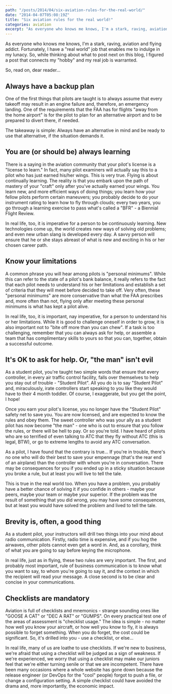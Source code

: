 ```yaml
---
path: "/posts/2014/04/six-aviation-rules-for-the-real-world/"
date: "2014-04-07T05:08:19Z"
title: "Six aviation rules for the real world!"
categories: aviation
excerpt: "As everyone who knows me knows, I'm a stark, raving, aviation and flying addict. Fortunately, I hav..."
---
```


As everyone who knows me knows, I'm a stark, raving, aviation and flying addict. Fortunately, I have a "real world" job that enables me to indulge in my lunacy. So, while thinking about what to post next on this blog, I figured a post that connects my "hobby" and my real job is warranted.

So, read on, dear reader...

## Always have a backup plan

One of the first things that pilots are taught is to always assume that every takeoff may result in an engine failure and, therefore, an emergency landing. One of the requirements that the FAA has for flights "away from the home airport" is for the pilot to plan for an alternative airport and to be prepared to divert there, if needed.

The takeaway is simple: Always have an alternative in mind and be ready to use that alternative, if the situation demands it.

## You are (or should be) always learning

There is a saying in the aviation community that your pilot's license is a "license to learn." In fact, many pilot examiners will actually say this to a pilot who has just earned his/her wings. This is very true. Flying is about continually learning. The reality is that you embark upon the path of mastery of your "craft" only after you've actually earned your wings. You learn new, and more efficient ways of doing things; you learn how your fellow pilots perform certain maneuvers; you probably decide to do your instrument rating to learn how to fly through clouds; every two years, you go through a learning exercise to pass what's called a "BFR" - a Biennial Flight Review.

In real life, too, it is imperative for a person to be continuously learning. New technologies come up, the world creates new ways of solving old problems; and even new urban slang is developed every day. A savvy person will ensure that he or she stays abreast of what is new and exciting in his or her chosen career path.

## Know your limitations

A common phrase you will hear among pilots is "personal minimums". While this can refer to the state of a pilot's bank balance, it really refers to the fact that each pilot needs to understand his or her limitations and establish a set of criteria that they will meet before decided to take off. Very often, these "personal minimums" are more conservative than what the FAA prescribes and, more often than not, flying only after meeting these personal minimums is what has kept a pilot alive.

In real life, too, it is important, nay imperative, for a person to understand his or her limitations. While it is good to challenge oneself in order to grow, it is also important not to "bite off more than you can chew". If a task is too challenging, remember that you can always ask for help, or assemble a team that has complimentary skills to yours so that you can, together, obtain a successful outcome.

## It's OK to ask for help. Or, "the man" isn't evil

As a student pilot, you're taught two simple words that ensure that every controller, in every air traffic control facility, falls over themselves to help you stay out of trouble - "Student Pilot". All you do is to say "Student Pilot" and, miraculously, irate controllers start speaking to you like they would have to their 4 month toddler. Of course, I exaggerate, but you get the point, I hope!

Once you earn your pilot's license, you no longer have the "Student Pilot" safety net to save you. You are now licensed, and are expected to know the rules and obey them. The sweet controller who was your ally as a student pilot has now become "the man" - one who is out to ensure that you follow the rules, or there will be hell to pay. Or so you're told. I have heard of pilots who are so terrified of even talking to ATC that they fly without ATC (this is legal, BTW), or go to extreme lengths to avoid any ATC conversation.

As a pilot, I have found that the contrary is true... If you're in trouble, there's no one who will do their best to save your empennage (that's the rear end of an airplane) than the controller with whom you're in conversation. There may be consequences for you if you ended up in a sticky situation because you broke a rule, but at least you will live to tell the tale.

This is true in the real world too. When you have a problem, you probably have a better chance of solving it if you confide in others - maybe your peers, maybe your team or maybe your superior. If the problem was the result of something that you did wrong, you may have some consequences, but at least you would have solved the problem and lived to tell the tale.

## Brevity is, often, a good thing

As a student pilot, your instructors will drill two things into your mind about radio communication. Firstly, radio time is expensive, and if you hog the airwaves, other pilots cannot even get a word in. And, as a corollary, think of what you are going to say before keying the microphone.

In real life, just as in flying, these two rules are very important. The first, and probably most important, rule of business communication is to know what you want to say, to whom you're going to say it, and the context in which the recipient will read your message. A close second is to be clear and concise in your communications.

## Checklists are mandatory

Aviation is full of checklists and mnemonics - strange sounding ones like "GOOSE A CAT" or "DEC A RAT" or "GUMPS". On every practical test one of the areas of assessment is "checklist usage." The idea is simple - no matter how well you know your aircraft, or how well you know to fly, it is always possible to forget something. When you do forget, the cost could be significant. So, it's drilled into you - use a checklist, or else...

In real life, many of us are loathe to use checklists. If we're new to business, we're afraid that using a checklist will be judged as a sign of weakness. If we're experienced, we worry that using a checklist may make our juniors feel that we're either turning senile or that we are incompetent. There have been many occasions where a whole website has gone down because the release engineer (or DevOps for the "cool" people) forgot to push a file, or change a configuration setting. A simple checklist could have avoided the drama and, more importantly, the economic impact.